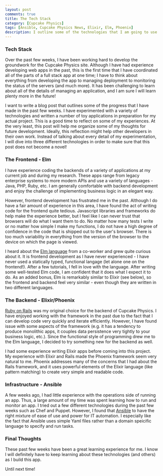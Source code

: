```yaml
---
layout: post
comments: true
title: The Tech Stack
category: [Cupcake Physics]
tags: [Ansible, Cupcake Physics News, Elixir, Elm, Phoenix]
description: I outline some of the technologies that I am going to use in the development of Cupcake Physics.
---
```


### Tech Stack

Over the past few weeks, I have been working hard to develop the groundwork for the Cupcake Physics site. Although I have had experience developing web apps in the past, this is the first time that I have coordinated all of the parts of a full stack app at one time; I have to think about everything from developing the app to managing deployment to monitoring the status of the servers (and much more). It has been challenging to learn about all of the details of managing an application, and I am sure I will learn plenty more in the future!

I want to write a blog post that outlines some of the progress that I have made in the past few weeks. I have experimented with a variety of technologies and written a number of toy applications in preparation for my actual project. This is a good time to reflect on some of my experiences. At the very least, this post will help me organize some of my thoughts for future development. Ideally, this reflection might help other developers in their own work. Instead of talking about every detail of my experimentation, I will dive into three different technologies in order to make sure that this post does not become a novel!

### The Frontend - Elm

I have experience coding the backends of a variety of applications at my current job and during my research. These apps range from legacy enterprise systems to more modern APIs and use a variety of languages - Java, PHP, Ruby, etc. I am generally comfortable with backend development and enjoy the challenge of implementing business logic in an elegant way.

However, frontend development has frustrated me in the past. Although I do have a fair amount of experience in this area, I have found the act of writing code for the frontend quite tedious. Javascript libraries and frameworks do help make the experience better, but I feel like I can never trust that browsers will do what I want them to do. No matter how many tests I write or no matter how simple I make my functions, I do not have a high degree of confidence in the code that is shipped out to the user's browser. There is too much variability in everything from the version of the browser to the device on which the page is viewed.

I heard about the [Elm language](http://elm-lang.org/) from a co-worker and grew quite curious about it. It is frontend development as I have never experienced - I have never used a statically typed, functional langage (let alone one on the frontend!). After a few tutorials, I fell in love with the language. After writing some well-tested Elm code, I am confident that it does what I expect it to do. As an added bonus, Elm is remarkably similar to Elixir (see below), so the frontend and backend feel very similar - even though they are written in two different languages.

### The Backend - Elixir/Phoenix

[Ruby on Rails](http://rubyonrails.org/) was my original choice for the backend of Cupcake Physics. I have enjoyed working with the framework in the past due to the fact that I can develop code very quickly and iterate efficiently. However, I have found issue with some aspects of the framework (e.g. it has a tendency to produce monolithic apps, it couples data persistence very tightly to your business logic, etc.). Since the functional style of programming drew me to the Elm language, I decided to try something new for the backend as well.

I had some experience writing Elixir apps before coming into this project. My experience with Elixir and Rails made the Phoenix framework seem very natural to me. Phoenix addresses many of the concerns that I had about the Rails framework, and it uses powerful elements of the Elixir language (like pattern matching) to create very simple and readable code.

### Infrastructure - Ansible

A few weeks ago, I had little experience with the operations side of running an app. Thus, a large amount of my time was spent learning how to run and monitor an app. I tried out a few different technologies during the past few weeks such as Chef and Puppet. However, I found that [Ansible](https://www.ansible.com/) to have the right mixture of ease of use and power for IT automation. I especially like the fact that Ansible uses simple Yaml files rather than a domain speicific language to specify and run tasks.

### Final Thoughts

These past few weeks have been a great learning experience for me. I know I will definitely have to keep learning about these technologies (and others) as I build this app.

Until next time!
